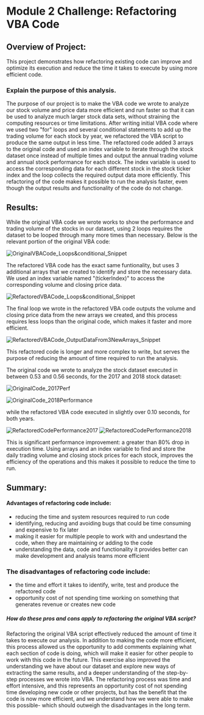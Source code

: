 #   **Module 2 Challenge: Refactoring VBA Code**


##  Overview of Project: 
This project demonstrates how refactoring existing code can improve and optimize its execution and reduce the time it takes to execute by using more efficient code.

### Explain the purpose of this analysis.
The purpose of our project is to make the VBA code we wrote to analyze our stock volume and price data more efficient and run faster so that it can be used to analyze much larger stock data sets, without straining the computing resources or time limitations. After writing initial VBA code where we used two "for" loops and several conditional statements to add up the trading volume for each stock by year, we refactored the VBA script to produce the same output in less time. The refactored code added 3 arrays to the original code and used an index variable to iterate through the stock dataset once instead of multiple times and output the annual trading volume and annual stock performance for each stock. The index variable is used to access the corresponding data for each different stock in the stock ticker index and the loop collects the required output data more efficiently. This refactoring of the code makes it possible to run the analysis faster, even though the output results and functionality of the code do not change.


##  Results:

While the original VBA code we wrote works to show the performance and trading volume of the stocks in our dataset, using 2 loops requires the dataset to be looped through many more times than necessary. Below is the relevant portion of the original VBA code:

 ![OriginalVBACode_Loops&conditional_Snippet](./Additional_Resources/Original_VBAScript.png)

The refactored VBA code has the exact same funtionality, but uses 3 additional arrays that we created to identify and store the necessary data. We used an index variable named "(tickerIndex)" to access the corresponding volume and closing price data. 

 ![RefactoredVBACode_Loops&conditional_Snippet](./Additional_Resources/Refactored_VBAScript_Loops&Conditionals.png)
 
 The final loop we wrote in the refactored VBA code outputs the volume and closing price data from the new arrays we created, and this process requires less loops than the original code, which makes it faster and more efficient.

 ![RefactoredVBACode_OutputDataFrom3NewArrays_Snippet](./Additional_Resources/Refactored_VBAScript_OutputDataFrom3NewArrays.png)

 This refactored code is longer and more complex to write, but serves the purpose of reducing the amount of time required to run the analysis. 
 
The original code we wrote to analyze the stock dataset executed in between 0.53 and 0.56 seconds, for the 2017 and 2018 stock dataset:

 ![OriginalCode_2017Perf](./Additional_Resources/DQAnalysis_Sub_Performance2017.png)



 ![OriginalCode_2018Performance](./Additional_Resources/DQAnalysis_Sub_Performance2018.png)

 
 


 while the refactored VBA code executed in slightly over 0.10 seconds, for both years.  


 ![RefactoredCodePerformance2017](./Resources/VBA_Challenge_2017.png)
 ![RefactoredCodePerformance2018](./Resources/VBA_Challenge_2018.png)

 
  This is significant performance improvement: a greater than 80% drop in execution time.
Using arrays and an index variable to find and store the daily trading volume and closing stock prices for each stock, improves the efficiency of the operations and this makes it possible to reduce the time to run.



##  Summary: 

#### Advantages of refactoring code include:
* reducing the time and system resources required to run code
* identifying, reducing and avoiding bugs that could be time consuming and expensive to fix later 
* making it easier for multiple people to work with and undesrtand the code, when they are maintaining or adding to the code 
* understanding the data, code and functionality it provides better can make development and analysis teams more efficient


### The disadvantages of refactoring code include:
* the time and effort it takes to identify, write, test and produce the refactored code
* opportunity cost of not spending time working on something that generates revenue or creates new code

##### How do these pros and cons apply to refactoring the original VBA script?
Refactoring the original VBA script effectively reduced the amount of time it takes to execute our analysis. In addition to making the code more efficient, this process allowed us the opportunity to add comments explaining what each section of code is doing, which will make it easier for other people to work with this code in the future.  This exercise also improved the understanding we have about our dataset and explore new ways of extracting the same results, and a deeper understanding of the step-by-step processes we wrote into VBA. The refactoring process was time and effort intensive, and this represents an opportunity cost of not spending time developing new code or other projects, but has the benefit that the code is now more efficient, and we understand how we were able to make this possible- which should outweigh the disadvantages in the long term. 